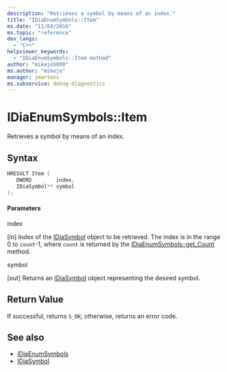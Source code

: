 ```yaml
---
description: "Retrieves a symbol by means of an index."
title: "IDiaEnumSymbols::Item"
ms.date: "11/04/2016"
ms.topic: "reference"
dev_langs:
  - "C++"
helpviewer_keywords:
  - "IDiaEnumSymbols::Item method"
author: "mikejo5000"
ms.author: "mikejo"
manager: jmartens
ms.subservice: debug-diagnostics
---
```

# IDiaEnumSymbols::Item

Retrieves a symbol by means of an index.

## Syntax

```C++
HRESULT Item ( 
   DWORD        index,
   IDiaSymbol** symbol
);
```

#### Parameters
 index

[in] Index of the [IDiaSymbol](../../debugger/debug-interface-access/idiasymbol.md) object to be retrieved. The index is in the range 0 to `count`-1, where `count` is returned by the [IDiaEnumSymbols::get_Count](../../debugger/debug-interface-access/idiaenumsymbols-get-count.md) method.

 symbol

[out] Returns an [IDiaSymbol](../../debugger/debug-interface-access/idiasymbol.md) object representing the desired symbol.

## Return Value
 If successful, returns `S_OK`; otherwise, returns an error code.

## See also
- [IDiaEnumSymbols](../../debugger/debug-interface-access/idiaenumsymbols.md)
- [IDiaSymbol](../../debugger/debug-interface-access/idiasymbol.md)
